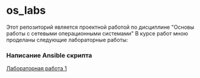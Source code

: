# os_labs
Этот репозиторий является проектной работой по дисциплине "Основы работы с сетевыми операционными системами"
В курсе работ мною проделаны следующие лабораторные работы:
### Написание Ansible скрипта
[Лабораторная работа 1](https://github.com/MokhovVladimir/os_labs/tree/master/lab1)
